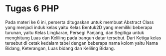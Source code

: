 # Tugas 6 PHP

Pada materi ke 6 ini, perserta ditugaskan untuk membuat Abstract Class yang menjadi induk kelas yaitu Kelas Bentuk2D yang memiliki beberapa turunan, yaitu Kelas Lingkaran, Persegi Panjang, dan Segitiga untuk menghitung Luas dan Keliling pada bangun datar tersebut. Dari Ketiga kelas tersebut di cetak kedalam tabel dengan beberapa nama kolom yaitu Nama Bidang, Keterangan, Luas bidang dan Keliling Bidang.
